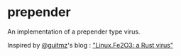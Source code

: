 # prepender

An implementation of a prepender type virus. 

Inspired by [@guitmz](https://github.com/guitmz)'s blog : ["Linux.Fe2O3: a Rust virus" ](https://www.guitmz.com/linux-fe2o3-rust-virus/)
